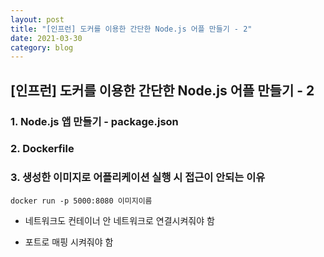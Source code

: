 ```yaml
---
layout: post
title: "[인프런] 도커를 이용한 간단한 Node.js 어플 만들기 - 2"
date: 2021-03-30
category: blog
---
```


## [인프런] 도커를 이용한 간단한 Node.js 어플 만들기 - 2


### 1. Node.js 앱 만들기 - package.json

### 2.  Dockerfile

### 3. 생성한 이미지로 어플리케이션 실행 시 접근이 안되는 이유

```
docker run -p 5000:8080 이미지이름

```

- 네트워크도 컨테이너 안 네트워크로 연결시켜줘야 함

- 포트로 매핑 시켜줘야 함


